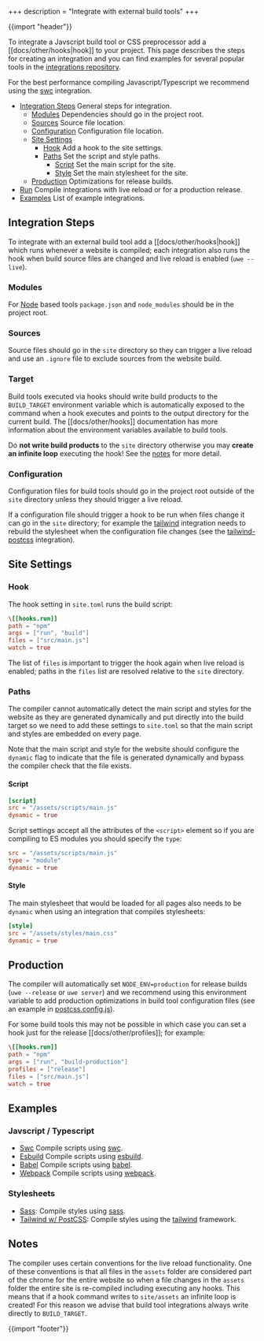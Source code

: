 +++
description = "Integrate with external build tools"
+++

{{import "header"}}

To integrate a Javscript build tool or CSS preprocessor add a [[docs/other/hooks|hook]] to your project. This page describes the steps for creating an integration and you can find examples for several popular tools in the [integrations repository][].

For the best performance compiling Javascript/Typescript we recommend using the [swc][swc-example] integration.

* [Integration Steps](#integration-steps) General steps for integration.
  * [Modules](#modules) Dependencies should go in the project root.
  * [Sources](#sources) Source file location.
  * [Configuration](#configuration) Configuration file location.
  * [Site Settings](#site-settings)
    * [Hook](#hook) Add a hook to the site settings.
    * [Paths](#paths) Set the script and style paths.
      * [Script](#script) Set the main script for the site.
      * [Style](#style) Set the main stylesheet for the site.
  * [Production](#production) Optimizations for release builds.
* [Run](#run) Compile integrations with live reload or for a production release.
* [Examples](#examples) List of example integrations.

## Integration Steps

To integrate with an external build tool add a [[docs/other/hooks|hook]] which runs whenever a website is compiled; each integration also runs the hook when build source files are changed and live reload is enabled (`uwe --live`).

### Modules

For [Node][] based tools `package.json` and `node_modules` should be in the project root.

### Sources

Source files should go in the `site` directory so they can trigger a live reload and use an `.ignore` file to exclude sources from the website build.

### Target

Build tools executed via hooks should write build products to the `BUILD_TARGET` environment variable which is automatically exposed to the command when a hook executes and points to the output directory for the current build. The [[docs/other/hooks]] documentation has more information about the environment variables available to build tools.

Do **not write build products** to the `site` directory otherwise you may **create an infinite loop** executing the hook! See the [notes](#notes) for more detail.

### Configuration

Configuration files for build tools should go in the project root outside of the `site` directory unless they should trigger a live reload.

If a configuration file should trigger a hook to be run when files change it can go in the `site` directory; for example the [tailwind][] integration needs to rebuild the stylesheet when the configuration file changes (see the [tailwind-postcss][tailwind-postcss-example] integration).

## Site Settings

### Hook

The hook setting in `site.toml` runs the build script:

```toml
\[[hooks.run]]
path = "npm"
args = ["run", "build"]
files = ["src/main.js"]
watch = true
```

The list of `files` is important to trigger the hook again when live reload is enabled; paths in the `files` list are resolved relative to the `site` directory.

### Paths

The compiler cannot automatically detect the main script and styles for the website as they are generated dynamically and put directly into the build target so we need to add these settings to `site.toml` so that the main script and styles are embedded on every page.

Note that the main script and style for the website should configure the `dynamic` flag to indicate that the file is generated dynamically and bypass the compiler check that the file exists.

#### Script

```toml
[script]
src = "/assets/scripts/main.js"
dynamic = true
```

Script settings accept all the attributes of the `<script>` element so if you are compiling to ES modules you should specify the `type`:

```toml
src = "/assets/scripts/main.js"
type = "module"
dynamic = true
```

#### Style

The main stylesheet that would be loaded for all pages also needs to be `dynamic` when using an integration that compiles stylesheets:

```toml
[style]
src = "/assets/styles/main.css"
dynamic = true
```

## Production

The compiler will automatically set `NODE_ENV=production` for release builds (`uwe --release` or `uwe server`) and we recommend using this environment variable to add production optimizations in build tool configuration files (see an example in [postcss.config.js][]).

For some build tools this may not be possible in which case you can set a hook just for the release [[docs/other/profiles]]; for example:

```toml
\[[hooks.run]]
path = "npm"
args = ["run", "build-production"]
profiles = ["release"]
files = ["src/main.js"]
watch = true
```

## Examples

### Javscript / Typescript

* [Swc][swc-example] Compile scripts using [swc][].
* [Esbuild][esbuild-example] Compile scripts using [esbuild][].
* [Babel][babel-example] Compile scripts using [babel][].
* [Webpack][webpack-example] Compile scripts using [webpack][].

### Stylesheets

* [Sass][sass-example]: Compile styles using [sass][].
* [Tailwind w/ PostCSS][tailwind-postcss-example]: Compile styles using the [tailwind][] framework.

## Notes

The compiler uses certain conventions for the live reload functionality. One of these conventions is that all files in the `assets` folder are considered part of the chrome for the entire website so when a file changes in the `assets` folder the entire site is re-compiled including executing any hooks. This means that if a hook command writes to `site/assets` an infinite loop is created! For this reason we advise that build tool integrations always write directly to `BUILD_TARGET`.

{{import "footer"}}

[integrations repository]: https://github.com/uwe-app/integrations

[swc-example]: https://github.com/uwe-app/integrations/tree/main/swc
[esbuild-example]: https://github.com/uwe-app/integrations/tree/main/esbuild
[babel-example]: https://github.com/uwe-app/integrations/tree/main/babel
[webpack-example]: https://github.com/uwe-app/integrations/tree/main/webpack

[sass-example]: https://github.com/uwe-app/integrations/tree/main/sass
[tailwind-postcss-example]: https://github.com/uwe-app/integrations/tree/main/tailwind-postcss

[postcss.config.js]: https://github.com/uwe-app/integrations/tree/main/tailwind-postcss/postcss.config.js

[react]: https://reactjs.org/
[babel]: https://babeljs.io/
[Node]: https://nodejs.org/
[swc]: https://swc.rs/
[Esbuild]: https://esbuild.github.io
[Webpack]: https://webpack.js.org/
[tailwind]: https://tailwindcss.com/
[sass]: https://sass-lang.com/
